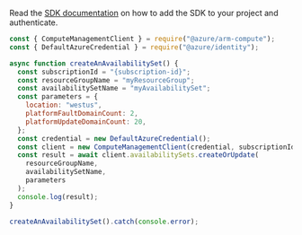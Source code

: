 Read the [SDK documentation](https://github.com/Azure/azure-sdk-for-js/blob/%40azure%2Farm-compute_17.3.1/sdk/compute/arm-compute/README.md) on how to add the SDK to your project and authenticate.

```javascript
const { ComputeManagementClient } = require("@azure/arm-compute");
const { DefaultAzureCredential } = require("@azure/identity");

async function createAnAvailabilitySet() {
  const subscriptionId = "{subscription-id}";
  const resourceGroupName = "myResourceGroup";
  const availabilitySetName = "myAvailabilitySet";
  const parameters = {
    location: "westus",
    platformFaultDomainCount: 2,
    platformUpdateDomainCount: 20,
  };
  const credential = new DefaultAzureCredential();
  const client = new ComputeManagementClient(credential, subscriptionId);
  const result = await client.availabilitySets.createOrUpdate(
    resourceGroupName,
    availabilitySetName,
    parameters
  );
  console.log(result);
}

createAnAvailabilitySet().catch(console.error);
```
